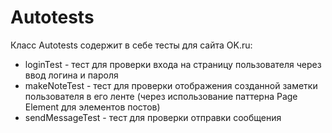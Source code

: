 # Autotests
Класс Autotests содержит в себе тесты для сайта OK.ru:
  * loginTest - тест для проверки входа на страницу пользователя через ввод логина и пароля
  * makeNoteTest - тест для проверки отображения созданной заметки пользователя в его ленте (через использование паттерна Page Element для элементов постов)
  * sendMessageTest - тест для проверки отправки сообщения

